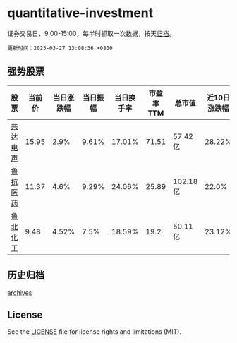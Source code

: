 # quantitative-investment

证券交易日，9:00-15:00，每半时抓取一次数据，按天[归档](archives)。

`更新时间：2025-03-27 13:08:36 +0800`

## 强势股票

|股票|当前价|当日涨跌幅|当日振幅|当日换手率|市盈率TTM|总市值|近10日涨跌幅|
|----|----|----|----|----|----|----|----|
|[共达电声](https://xueqiu.com/S/SZ002655)|15.95|2.9%|9.61%|17.01%|71.51|57.42亿|28.22%|
|[鲁抗医药](https://xueqiu.com/S/SH600789)|11.37|4.6%|9.29%|24.06%|25.89|102.18亿|22.0%|
|[鲁北化工](https://xueqiu.com/S/SH600727)|9.48|4.52%|7.5%|18.59%|19.2|50.11亿|23.12%|

## 历史归档

[archives](archives)

## License

See the [LICENSE](LICENSE) file for license rights and limitations (MIT).